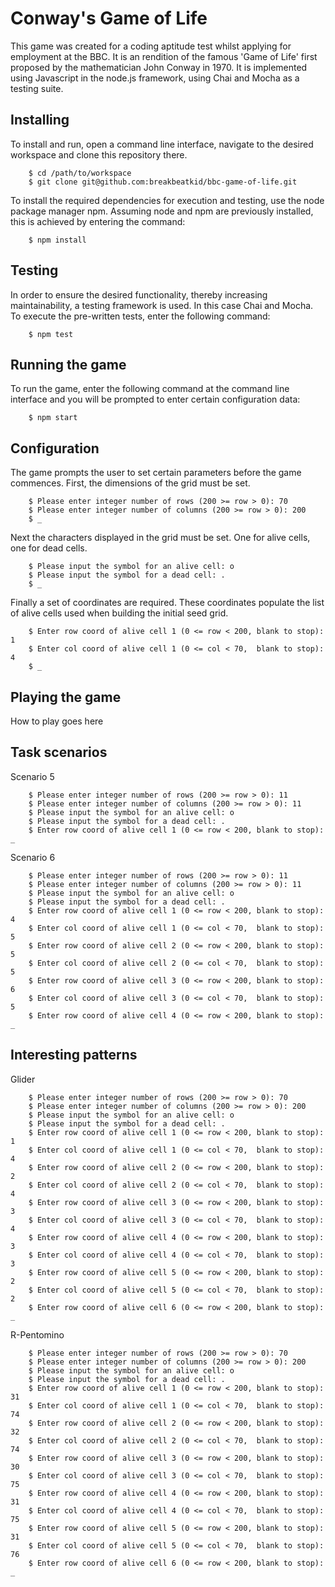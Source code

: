 # Conway's Game of Life

This game was created for a coding aptitude test whilst applying for employment at the BBC. It is an rendition of the famous 'Game of Life' first proposed by the mathematician John Conway in 1970. It is implemented using Javascript in the node.js framework, using Chai and Mocha as a testing suite.

## Installing

To install and run, open a command line interface, navigate to the desired workspace and clone this repository there.

```console
    $ cd /path/to/workspace
    $ git clone git@github.com:breakbeatkid/bbc-game-of-life.git
```

To install the required dependencies for execution and testing, use the node package manager npm. Assuming node and npm are previously installed, this is achieved by entering the command:

```console
    $ npm install
```

## Testing

In order to ensure the desired functionality, thereby increasing maintainability, a testing framework is used. In this case Chai and Mocha. To execute the pre-written tests, enter the following command:

```console
    $ npm test
```

## Running the game

To run the game, enter the following command at the command line interface and you will be prompted to enter certain configuration data:

```console
    $ npm start
```

## Configuration
The game prompts the user to set certain parameters before the game commences. First, the dimensions of the grid must be set.

```console
    $ Please enter integer number of rows (200 >= row > 0): 70
    $ Please enter integer number of columns (200 >= row > 0): 200
    $ _
```
Next the characters displayed in the grid must be set. One for alive cells, one for dead cells.

```console
    $ Please input the symbol for an alive cell: o
    $ Please input the symbol for a dead cell: .
    $ _
```
Finally a set of coordinates are required. These coordinates populate the list of alive cells used when building the initial seed grid.

```console
    $ Enter row coord of alive cell 1 (0 <= row < 200, blank to stop): 1
    $ Enter col coord of alive cell 1 (0 <= col < 70,  blank to stop): 4
    $ _
```
## Playing the game

How to play goes here

## Task scenarios
Scenario 5
```console
    $ Please enter integer number of rows (200 >= row > 0): 11
    $ Please enter integer number of columns (200 >= row > 0): 11
    $ Please input the symbol for an alive cell: o
    $ Please input the symbol for a dead cell: .
    $ Enter row coord of alive cell 1 (0 <= row < 200, blank to stop): _
```

Scenario 6
```console
    $ Please enter integer number of rows (200 >= row > 0): 11
    $ Please enter integer number of columns (200 >= row > 0): 11
    $ Please input the symbol for an alive cell: o
    $ Please input the symbol for a dead cell: .
    $ Enter row coord of alive cell 1 (0 <= row < 200, blank to stop): 4
    $ Enter col coord of alive cell 1 (0 <= col < 70,  blank to stop): 5
    $ Enter row coord of alive cell 2 (0 <= row < 200, blank to stop): 5
    $ Enter col coord of alive cell 2 (0 <= col < 70,  blank to stop): 5
    $ Enter row coord of alive cell 3 (0 <= row < 200, blank to stop): 6
    $ Enter col coord of alive cell 3 (0 <= col < 70,  blank to stop): 5
    $ Enter row coord of alive cell 4 (0 <= row < 200, blank to stop): _
```
## Interesting patterns
Glider
```console
    $ Please enter integer number of rows (200 >= row > 0): 70
    $ Please enter integer number of columns (200 >= row > 0): 200
    $ Please input the symbol for an alive cell: o
    $ Please input the symbol for a dead cell: .
    $ Enter row coord of alive cell 1 (0 <= row < 200, blank to stop): 1
    $ Enter col coord of alive cell 1 (0 <= col < 70,  blank to stop): 4
    $ Enter row coord of alive cell 2 (0 <= row < 200, blank to stop): 2
    $ Enter col coord of alive cell 2 (0 <= col < 70,  blank to stop): 4
    $ Enter row coord of alive cell 3 (0 <= row < 200, blank to stop): 3
    $ Enter col coord of alive cell 3 (0 <= col < 70,  blank to stop): 4
    $ Enter row coord of alive cell 4 (0 <= row < 200, blank to stop): 3
    $ Enter col coord of alive cell 4 (0 <= col < 70,  blank to stop): 3
    $ Enter row coord of alive cell 5 (0 <= row < 200, blank to stop): 2
    $ Enter col coord of alive cell 5 (0 <= col < 70,  blank to stop): 2
    $ Enter row coord of alive cell 6 (0 <= row < 200, blank to stop): _
```

R-Pentomino
```console
    $ Please enter integer number of rows (200 >= row > 0): 70
    $ Please enter integer number of columns (200 >= row > 0): 200
    $ Please input the symbol for an alive cell: o
    $ Please input the symbol for a dead cell: .
    $ Enter row coord of alive cell 1 (0 <= row < 200, blank to stop): 31
    $ Enter col coord of alive cell 1 (0 <= col < 70,  blank to stop): 74
    $ Enter row coord of alive cell 2 (0 <= row < 200, blank to stop): 32
    $ Enter col coord of alive cell 2 (0 <= col < 70,  blank to stop): 74
    $ Enter row coord of alive cell 3 (0 <= row < 200, blank to stop): 30
    $ Enter col coord of alive cell 3 (0 <= col < 70,  blank to stop): 75
    $ Enter row coord of alive cell 4 (0 <= row < 200, blank to stop): 31
    $ Enter col coord of alive cell 4 (0 <= col < 70,  blank to stop): 75
    $ Enter row coord of alive cell 5 (0 <= row < 200, blank to stop): 31
    $ Enter col coord of alive cell 5 (0 <= col < 70,  blank to stop): 76
    $ Enter row coord of alive cell 6 (0 <= row < 200, blank to stop): _
```
